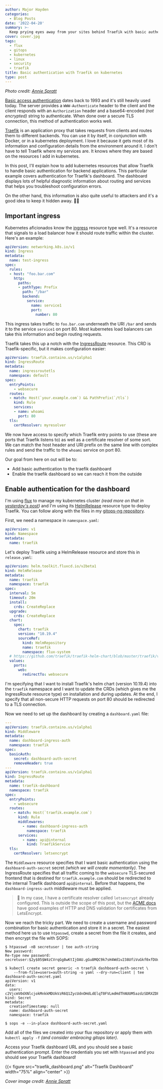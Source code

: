 ```yaml
---
author: Major Hayden
categories:
  - Blog Posts
date: '2022-04-20'
summary: >-
  Keep prying eyes away from your sites behind Traefik with basic authentication. 🛃
cover: cover.jpg
tags:
  - flux
  - gitops
  - kubernetes
  - linux
  - security
  - traefik
title: Basic authentication with Traefik on kubernetes
type: post
---
```


*Photo credit: [Annie Spratt](https://unsplash.com/photos/FyQX5fX2hZc)*

[Basic access authentication] dates back to 1993 and it's still heavily used today. The
server provides a `WWW-Authenticate` header to the client and the client responds with
an `Authorization` header and a base64-encoded _(not encrypted)_ string to authenticate.
When done over a secure TLS connection, this method of authentication works well.

[Traefik] is an application proxy that takes requests from clients and routes them to
different backends. You can use it by itself, in conjunction with Docker, or in a
kubernetes deployment. I love it because it gets most of its information and
configuration details from the environment around it. I don't have to tell Traefik where
my services are. It knows where they are based on the resources I add in kubernetes.

In this post, I'll explain how to add kubernetes resources that allow Traefik to handle
basic authentication for backend applications. This particular example covers
authentication for Traefik's dashboard. The dashboard displays lots of helpful
diagnostic information about routing and services that helps you troubleshoot
configuration errors.

On the other hand, this information is also quite useful to attackers and it's a good
idea to keep it hidden away. 🕵🏻

[Basic access authentication]: https://en.wikipedia.org/wiki/Basic_access_authentication
[Traefik]: https://traefik.io/

## Important ingress

Kubernetes aficionados know the [ingress] resource type well. It's a resource that
signals to a load balancer how it should route traffic within the cluster. Here's an
example:

```yaml
apiVersion: networking.k8s.io/v1
kind: Ingress
metadata:
  name: test-ingress
spec:
  rules:
  - host: "foo.bar.com"
    http:
      paths:
      - pathType: Prefix
        path: "/bar"
        backend:
          service:
            name: service1
            port:
              number: 80
```

This ingress takes traffic to `foo.bar.com` underneath the URI `/bar` and sends it to
the service `service1` on port 80. Most kubernetes load balancers can take this
information and begin routing requests.

Traefik takes this up a notch with the [IngressRoute] resource. This CRD is
Traefik-specific, but it makes configuration easier:

```yaml
apiVersion: traefik.containo.us/v1alpha1
kind: IngressRoute
metadata:
  name: ingressroutetls
  namespace: default
spec:
  entryPoints:
    - websecure
  routes:
  - match: Host(`your.example.com`) && PathPrefix(`/tls`)
    kind: Rule
    services:
    - name: whoami
      port: 80
  tls:
    certResolver: myresolver
```

We now have access to specify which Traefik entry points to use (these are ports that
Traefik listens to) as well as a certificate resolver of some sort. We can match the
host header and URI prefix on the same line with complex rules and send the traffic to
the `whoami` service on port 80.

Our goal from here on out will be to:

* Add basic authentication to the traefik dashboard
* Enable the traefik dashboard so we can reach it from the outside

[ingress]: https://kubernetes.io/docs/concepts/services-networking/ingress/
[IngressRoute]: https://doc.traefik.io/traefik/providers/kubernetes-crd/

## Enable authentication for the dashboard

I'm using [flux] to manage my kubernetes cluster _(read more on that in [yesterday's
post])_ and I'm using its [HelmRelease] resource type to deploy Traefik. You can follow
along with the files in my [gitops-ng repository].

First, we need a namespace in `namespace.yaml`:

```yaml
apiVersion: v1
kind: Namespace
metadata:
  name: traefik
```

Let's deploy Traefik using a HelmRelease resource and store this in `release.yaml`:

```yaml
apiVersion: helm.toolkit.fluxcd.io/v2beta1
kind: HelmRelease
metadata:
  name: traefik
  namespace: traefik
spec:
  interval: 5m
  timeout: 20m
  install:
    crds: CreateReplace
  upgrade:
    crds: CreateReplace
  chart:
    spec:
      chart: traefik
      version: "10.19.4"
      sourceRef:
        kind: HelmRepository
        name: traefik
        namespace: flux-system
  # https://github.com/traefik/traefik-helm-chart/blob/master/traefik/values.yaml
  values:
    ports:
      web:
        redirectTo: websecure
```

I'm specifying that I want to install Traefik's helm chart (version 10.19.4) into the
`traefik` namespace and I want to update the CRDs (which gives me the IngressRoute
resource type) on installation and during updates. At the end, I specify that all
non-secure HTTP requests on port 80 should be redirected to a TLS connection.

Now we need to set up the dashboard by creating a `dashboard.yaml` file:

```yaml
---
apiVersion: traefik.containo.us/v1alpha1
kind: Middleware
metadata:
  name: dashboard-ingress-auth
  namespace: traefik
spec:
  basicAuth:
    secret: dashboard-auth-secret
    removeHeader: true
---
apiVersion: traefik.containo.us/v1alpha1
kind: IngressRoute
metadata:
  name: traefik-dashboard
  namespace: traefik
spec:
  entryPoints:
    - websecure
  routes:
    - match: Host(`traefik.example.com`)
      kind: Rule
      middlewares:
        - name: dashboard-ingress-auth
          namespace: traefik
      services:
        - name: api@internal
          kind: TraefikService
  tls:
    certResolver: letsencrypt
```

The `Middleware` resource specifies that I want basic authentication using the
`dashboard-auth-secret` secret _(which we will create momentarily)_. The IngressRoute
specifies that all traffic coming to the `websecure` TLS-secured frontend that is
destined for `traefik.example.com` should be redirected to the internal Traefik
dashboard `api@internal`. Before that happens, the `dashboard-ingress-auth` middleware
must be applied.

> 👀 In my case, I have a certificate resolver called `letsencrypt` already configured.
This is outside the scope of this post, but the [ACME docs] have good examples of HTTP
and DNS validation for certificates from LetsEncrypt.

Now we reach the tricky part. We need to create a username and password combination for
basic authentication and store it in a secret. The easiest method here us to use
`htpasswd`, create a secret from the file it creates, and then encrypt the file with
SOPS:

```console
$ htpasswd -nB secretuser | tee auth-string
New password:
Re-type new password:
secretuser:$2y$05$W4zCVrqGg8wKtIjOAU.gGu8MQC9k7sH4Wd1v238UfiVuGkf0xfDUu

$ kubectl create secret generic -n traefik dashboard-auth-secret \
    --from-file=users=auth-string -o yaml --dry-run=client | tee dashboard-auth-secret.yaml
apiVersion: v1
data:
  users: c2VjcmV0dXNlcjokMnkkMDUkVzR6Q1ZycUdnOHdLdElqT0FVLmdHdThNUUM5azdzSDRXZDF2MjM4VWZpVnVHa2YweGZEVXUKCg==
kind: Secret
metadata:
  creationTimestamp: null
  name: dashboard-auth-secret
  namespace: traefik

$ sops -e --in-place dashboard-auth-secret.yaml
```
Add all of the files we created into your flux repository or apply them with `kubectl
apply -f` _(and consider embracing gitops later)_.

Access your Traefik dashboard URL and you should see a basic authentication prompt.
Enter the credentials you set with `htpasswd` and you should see your Traefik dashboard!

{{< figure src="traefik_dashboard.png" alt="Traefik Dashboard" width="75%" align="center" >}}

[flux]: https://fluxcd.io/
[yesterday's post]: /2022/04/19/encrypted-gitops-secrets-with-flux-and-age/
[HelmRelease]: https://fluxcd.io/docs/components/helm/helmreleases/
[gitops-ng repository]: https://github.com/major/gitops-ng/tree/main/namespaces/traefik
[ACME docs]: https://doc.traefik.io/traefik/https/acme/

*Cover image credit: [Annie Spratt](https://unsplash.com/photos/FyQX5fX2hZc)*
